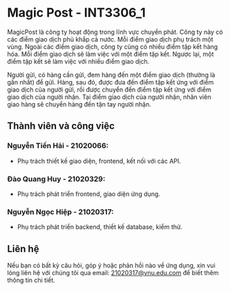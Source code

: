 
# Magic Post - INT3306_1
MagicPost là công ty hoạt động trong lĩnh vực chuyển phát. Công ty này có các điểm giao dịch phủ khắp cả nước. Mỗi điểm giao dịch phụ trách một vùng. Ngoài các điểm giao dịch, công ty cũng có nhiều điểm tập kết hàng hóa. Mỗi điểm giao dịch sẽ làm việc với một điểm tập kết. Ngược lại, một điểm tập kết sẽ làm việc với nhiều điểm giao dịch.

Người gửi, có hàng cần gửi, đem hàng đến một điểm giao dịch (thường là gần nhất) để gửi. Hàng, sau đó, được đưa đến điểm tập kết ứng với điểm giao dịch của người gửi, rồi được chuyển đến điểm tập kết ứng với điểm giao dịch của người nhận. Tại điểm giao dịch của người nhận, nhân viên giao hàng sẽ chuyển hàng đến tận tay người nhận.

## Thành viên và công việc

 ### Nguyễn Tiến Hải - 21020066:
-  Phụ trách thiết kế giao diện, frontend, kết nối với các API.
 ### Đào Quang Huy - 21020329:
-  Phụ trách phát triển frontend, giao diện ứng dụng.
 ### Nguyễn Ngọc Hiệp - 21020317:
-  Phụ trách phát triển backend, thiết kế database, kiểm thử.


## Liên hệ

Nếu bạn có bất kỳ câu hỏi, góp ý hoặc phản hồi nào về ứng dụng, xin vui lòng liên hệ với chúng tôi qua email: 21020317@vnu.edu.com để biết thêm thông tin chi tiết.
